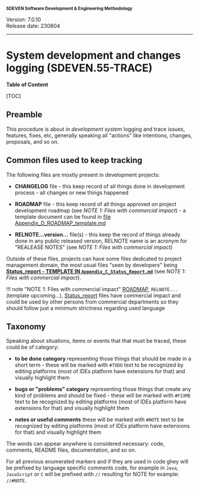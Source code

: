 <small>**SDEVEN Software Development & Engineering Methodology**</small>

Version: 7.0.10<br>
Release date: 230804

***

# System development and changes logging (SDEVEN.55-TRACE)

**Table of Content**

[TOC]


## Preamble

This procedure is about *in development system* logging and trace issues, features, fixes, etc, generally speaking all "actions" like intentions, changes, proposals, and so on.


## Common files used to keep tracking

The following files are mostly present in development projects:

* **CHANGELOG** file - this keep record of all things done in development process - all changes or new things happened

* **ROADMAP** file - this keep record of all things approved on project development roadmap (see *NOTE 1: Files with commercial impact*) - a template document can be found in [file Appendix_D_ROADMAP_template.md](Appendix_D_ROADMAP_template.md)

* **RELNOTE...version...** file(s) - this keep the record of things already done in any public released version, RELNOTE name is an acronym for "REALEASE NOTES" (see *NOTE 1: Files with commercial impact*)

Outside of these files, projects can have some files dedicated to project management domain, the most usual files "seen by developers" being **[Status_report - TEMPLATE IN `Appendix_C_Status_Report.md`](Appendix_C_Status_Report.md)** (see *NOTE 1: Files with commercial impact*).


!!! note "NOTE 1: Files with commercial impact"
    [ROADMAP](Appendix_D_ROADMAP_template.md), `RELNOTE...` (template upcoming...), [Status_report](Appendix_C_Status_Report.md) files have commercial impact and could be used by other persons from commercial departments so they should follow just a minimum strictness regarding used language



## Taxonomy

Speaking about situations, items or events that that must be traced, these could be of category:

* **to be done category** representing those things that should be made in a short term - these will be marked with `#TODO` text to be recognized by editing platforms (most of IDEs platform have extensions for that) and visually highlight them

* **bugs or "problems" category** representing those things that create any kind of problems and should be fixed - these will be marked with `#FIXME` text to be recognized by editing platforms (most of IDEs platform have extensions for that) and visually highlight them

* **notes or useful comments** these will be marked with `#NOTE` text to be recognized by editing platforms (most of IDEs platform have extensions for that) and visually highlight them

The words can appear anywhere is considered necessary: code, comments, README files, documentation, and so on.

For all previous enumerated markers and if they are used in code ghey will be prefixed by language specific comments code, for example in `Java`, `JavaScript` or `C` will be prefixed with `//` resulting for NOTE for example: `//#NOTE`.




